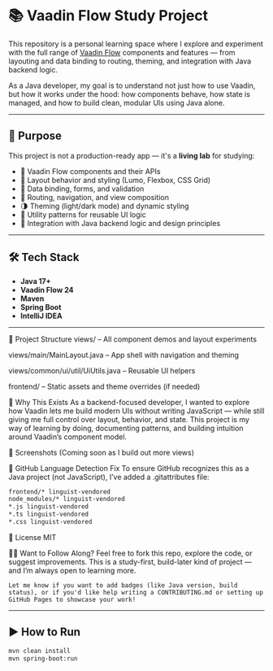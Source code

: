 # 📚 Vaadin Flow Study Project

This repository is a personal learning space where I explore and experiment with the full range of [Vaadin Flow](https://vaadin.com/flow) components and features — from layouting and data binding to routing, theming, and integration with Java backend logic.

As a Java developer, my goal is to understand not just how to use Vaadin, but how it works under the hood: how components behave, how state is managed, and how to build clean, modular UIs using Java alone.

---

## 🎯 Purpose

This project is not a production-ready app — it's a **living lab** for studying:

- 🧩 Vaadin Flow components and their APIs
- 🎨 Layout behavior and styling (Lumo, Flexbox, CSS Grid)
- 🔄 Data binding, forms, and validation
- 🧭 Routing, navigation, and view composition
- 🌗 Theming (light/dark mode) and dynamic styling
- 🧰 Utility patterns for reusable UI logic
- 🧪 Integration with Java backend logic and design principles

---

## 🛠️ Tech Stack

- **Java 17+**
- **Vaadin Flow 24**
- **Maven**
- **Spring Boot**
- **IntelliJ IDEA**

---
📁 Project Structure
views/ – All component demos and layout experiments

views/main/MainLayout.java – App shell with navigation and theming

views/common/ui/util/UiUtils.java – Reusable UI helpers

frontend/ – Static assets and theme overrides (if needed)

🧠 Why This Exists
As a backend-focused developer, I wanted to explore how Vaadin lets me build modern UIs without writing JavaScript — while still giving me full control over layout, behavior, and state. This project is my way of learning by doing, documenting patterns, and building intuition around Vaadin’s component model.

📸 Screenshots
(Coming soon as I build out more views)

🧼 GitHub Language Detection Fix
To ensure GitHub recognizes this as a Java project (not JavaScript), I’ve added a .gitattributes file:
```bash
frontend/* linguist-vendored
node_modules/* linguist-vendored
*.js linguist-vendored
*.ts linguist-vendored
*.css linguist-vendored
```
📄 License
MIT

🙋‍♂️ Want to Follow Along?
Feel free to fork this repo, explore the code, or suggest improvements. This is a study-first, build-later kind of project — and I’m always open to learning more.
```
Let me know if you want to add badges (like Java version, build status), or if you'd like help writing a CONTRIBUTING.md or setting up GitHub Pages to showcase your work!
```
---

## ▶️ How to Run

```bash
mvn clean install
mvn spring-boot:run
